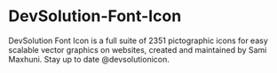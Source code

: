 DevSolution-Font-Icon
=====================

DevSolution Font Icon is a full suite of 2351 pictographic icons for easy scalable vector graphics on websites, created and maintained by Sami Maxhuni. Stay up to date @devsolutionicon.
